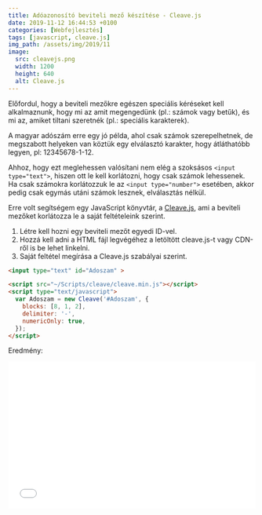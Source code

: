 ```yaml
---
title: Adóazonosító beviteli mező készítése - Cleave.js
date: 2019-11-12 16:44:53 +0100
categories: [Webfejlesztés]
tags: [javascript, cleave.js]
img_path: /assets/img/2019/11
image:
  src: cleavejs.png
  width: 1200
  height: 640
  alt: Cleave.js
---
```


Előfordul, hogy a beviteli mezőkre egészen speciális kéréseket kell alkalmaznunk, hogy mi az amit megengedünk (pl.: számok vagy betűk), és mi az, amiket tiltani szeretnék (pl.: speciális karakterek).

A magyar adószám erre egy jó példa, ahol csak számok szerepelhetnek, de megszabott helyeken van köztük egy elválasztó karakter, hogy átláthatóbb legyen, pl: 12345678-1-12.

Ahhoz, hogy ezt meglehessen valósítani nem elég a szoksásos `<input type="text">`, hiszen ott le kell korlátozni, hogy csak számok lehessenek. Ha csak számokra korlátozzuk le az `<input type="number">` esetében, akkor pedig csak egymás utáni számok lesznek, elválasztás nélkül.

Erre volt segítségem egy JavaScript könyvtár, a [Cleave.js](https://nosir.github.io/cleave.js/), ami a beviteli mezőket korlátozza le a saját feltételeink szerint.

1.  Létre kell hozni egy beviteli mezőt egyedi ID-vel.
2.  Hozzá kell adni a HTML fájl legvégéhez a letöltött cleave.js-t vagy CDN-ről is be lehet linkelni.
3.  Saját feltétel megírása a Cleave.js szabályai szerint.

```html
<input type="text" id="Adoszam" >

<script src="~/Scripts/cleave/cleave.min.js"></script>
<script type="text/javascript">
  var Adoszam = new Cleave('#Adoszam', {
    blocks: [8, 1, 2],
    delimiter: '-',
    numericOnly: true,
  });
</script>
```
Eredmény:

<iframe width="100%" height="300" src="//jsfiddle.net/bitben/v0yb8gp9/embedded/result,html,js/" allowfullscreen="allowfullscreen" allowpaymentrequest frameborder="0"></iframe>
